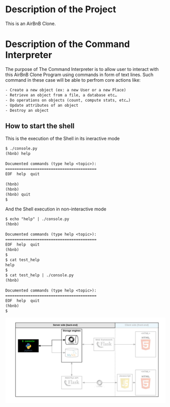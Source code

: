 # Description of the Project
This is an AirBnB Clone.

# Description of the Command Interpreter
The purpose of The Command Interpreter is to allow user to interact with this AirBnB Clone Program using commands in form of text lines. Such command in these case will be able to perfrom core actions like:
	
	- Create a new object (ex: a new User or a new Place)
	- Retrieve an object from a file, a database etc…
	- Do operations on objects (count, compute stats, etc…)
	- Update attributes of an object
	- Destroy an object

## How to start the shell
This is the  execution of the Shell in its ineractive mode
```
$ ./console.py
(hbnb) help

Documented commands (type help <topic>):
========================================
EOF  help  quit

(hbnb)
(hbnb)
(hbnb) quit
$
```
And the Shell  execution in non-interactive mode
```
$ echo "help" | ./console.py
(hbnb)

Documented commands (type help <topic>):
========================================
EOF  help  quit
(hbnb) 
$
$ cat test_help
help
$
$ cat test_help | ./console.py
(hbnb)

Documented commands (type help <topic>):
========================================
EOF  help  quit
(hbnb) 
$
```

![alt text](image.png)